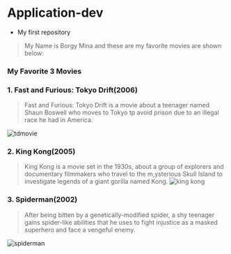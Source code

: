 # Application-dev
- My first repository

> My Name is Borgy Mina and these are my favorite movies are shown below:


### **My Favorite 3 Movies**

### 1. Fast and Furious: Tokyo Drift(2006)
   > Fast and Furious: Tokyo Drift is a movie about a teenager named Shaun Boswell who moves to Tokyo tp avoid prison due to an illegal race he had in America.

![tdmovie](https://github.com/Mina0404/Application-dev/assets/153494134/5750bc60-ac1b-465d-af40-91b15f78a2cf)



### 2. King Kong(2005)
   > King Kong is a movie set in the 1930s, about a group of explorers and documentary filmmakers who travel to the m,ysterious Skull Island to investigate legends of a giant gorilla named Kong.
![king kong](https://github.com/Mina0404/Application-dev/assets/153494134/adc89a49-e243-4b53-9179-756af4696830)



### 3. Spiderman(2002)
   > After being bitten by a genetically-modified spider, a shy teenager gains spider-like abilities that he uses to fight injustice as a masked superhero and face a vengeful enemy.

![spiderman](https://github.com/Mina0404/Application-dev/assets/153494134/5c88071a-cbde-4f42-8258-46d6a4fdb513)





